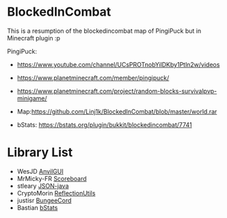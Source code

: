 # BlockedInCombat
This is a resumption of the blockedincombat map of PingiPuck but in Minecraft plugin :p

PingiPuck: 
  - https://www.youtube.com/channel/UCsPROTnobYilDKby1Ptln2w/videos
  - https://www.planetminecraft.com/member/pingipuck/
  - https://www.planetminecraft.com/project/random-blocks-survivalpvp-minigame/

- Map:https://github.com/Linj1k/BlockedInCombat/blob/master/world.rar
- bStats: https://bstats.org/plugin/bukkit/blockedincombat/7741

# Library List
  - WesJD [AnvilGUI](https://github.com/WesJD/AnvilGUI/tree/master)
  - MrMicky-FR [Scoreboard](https://github.com/MrMicky-FR/FastBoard)
  - stleary [JSON-java](https://github.com/stleary/JSON-java)
  - CryptoMorin [ReflectionUtils](https://github.com/CryptoMorin/XSeries/blob/master/src/main/java/com/cryptomorin/xseries/ReflectionUtils.java)
  - justisr [BungeeCord](https://gist.github.com/justisr/e9034b7952e0801e687e)
  - Bastian [bStats](https://bstats.org/getting-started/include-metrics)

